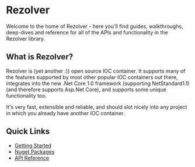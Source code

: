 # Rezolver

Welcome to the home of Rezolver - here you'll find guides, walkthroughs, deep-dives and 
reference for all of the APIs and functionality in the Rezolver library.

## What is Rezolver?

Rezolver is (yet another :)) open source IOC container.  It supports many of the features supported by most
other popular IOC containers out there, integrates into the new .Net Core 1.0 framework (supporting NetStandard1.1) 
(and therefore supports Asp.Net Core), and supports some unique functionality too.

It's very fast, extensible and reliable, and should slot nicely into any project in which you already have
another IOC container.

## Quick Links

- [Getting Started](rezolver-usage/)
- [Nuget Packages](rezolver-usage/nuget-packages/)
- [API Reference](rezolver-api/)
